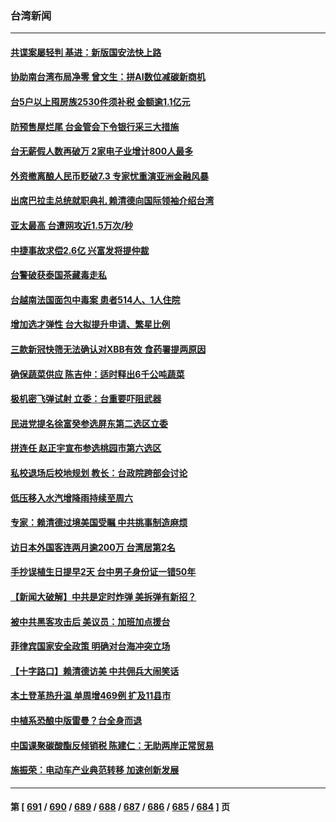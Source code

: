 ### 台湾新闻
---
#### [共谍案屡轻判 基进：新版国安法快上路](../../pages/ncid1349361/n14055169.md) 
#### [协助南台湾布局净零 曾文生：拼AI数位减碳新商机](../../pages/ncid1349361/n14055193.md) 
#### [台5户以上囤房族2530件须补税 金额逾1.1亿元](../../pages/ncid1349361/n14055196.md) 
#### [防预售屋烂尾 台金管会下令银行采三大措施](../../pages/ncid1349361/n14055198.md) 
#### [台无薪假人数再破万 2家电子业增计800人最多](../../pages/ncid1349361/n14055202.md) 
#### [外资撤离酿人民币贬破7.3 专家忧重演亚洲金融风暴](../../pages/ncid1349361/n14055166.md) 
#### [出席巴拉圭总统就职典礼 赖清德向国际领袖介绍台湾](../../pages/ncid1349361/n14055134.md) 
#### [亚太最高 台遭网攻近1.5万次/秒](../../pages/ncid1349361/n14055168.md) 
#### [中捷事故求偿2.6亿 兴富发将提仲裁](../../pages/ncid1349361/n14055137.md) 
#### [台警破获泰国茶藏毒走私](../../pages/ncid1349361/n14055138.md) 
#### [台越南法国面包中毒案 患者514人、1人住院](../../pages/ncid1349361/n14055148.md) 
#### [增加选才弹性 台大拟提升申请、繁星比例](../../pages/ncid1349361/n14055092.md) 
#### [三款新冠快筛无法确认对XBB有效 食药署提两原因](../../pages/ncid1349361/n14055103.md) 
#### [确保蔬菜供应 陈吉仲：适时释出6千公吨蔬菜](../../pages/ncid1349361/n14055102.md) 
#### [极机密飞弹试射 立委：台重要吓阻武器](../../pages/ncid1349361/n14055100.md) 
#### [民进党提名徐富癸参选屏东第二选区立委](../../pages/ncid1349361/n14055123.md) 
#### [拼连任 赵正宇宣布参选桃园市第六选区](../../pages/ncid1349361/n14055124.md) 
#### [私校退场后校地规划 教长：台政院跨部会讨论](../../pages/ncid1349361/n14055117.md) 
#### [低压移入水汽增降雨持续至周六](../../pages/ncid1349361/n14055115.md) 
#### [专家：赖清德过境美国受瞩 中共挑事制造麻烦](../../pages/ncid1349361/n14054507.md) 
#### [访日本外国客连两月逾200万 台湾居第2名](../../pages/ncid1349361/n14055039.md) 
#### [手抄误植生日提早2天 台中男子身份证一错50年](../../pages/ncid1349361/n14054951.md) 
#### [【新闻大破解】中共是定时炸弹 美拆弹有新招？](../../pages/ncid1349361/n14054528.md) 
#### [被中共黑客攻击后 美议员：加班加点援台](../../pages/ncid1349361/n14054542.md) 
#### [菲律宾国家安全政策 明确对台海冲突立场](../../pages/ncid1349361/n14054522.md) 
#### [【十字路口】赖清德访美 中共佣兵大闹笑话](../../pages/ncid1349361/n14054371.md) 
#### [本土登革热升温 单周增469例 扩及11县市](../../pages/ncid1349361/n14054472.md) 
#### [中植系恐酿中版雷曼？台全身而退](../../pages/ncid1349361/n14054421.md) 
#### [中国课聚碳酸酯反倾销税 陈建仁：无助两岸正常贸易](../../pages/ncid1349361/n14054424.md) 
#### [施振荣：电动车产业典范转移 加速创新发展](../../pages/ncid1349361/n14054476.md) 

---
#### 第 [ [691](./691.md) / [690](./690.md) / [689](./689.md) / [688](./688.md) / [687](./687.md) / [686](./686.md) / [685](./685.md) / [684](./684.md) ] 页
